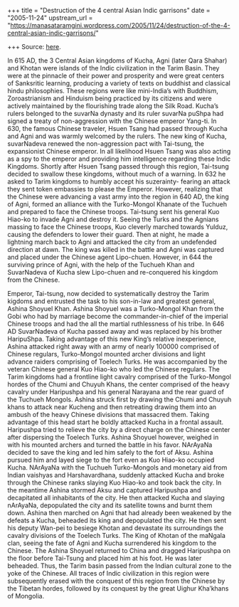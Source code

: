 +++
title = "Destruction of the 4 central Asian Indic garrisons"
date = "2005-11-24"
upstream_url = "https://manasataramgini.wordpress.com/2005/11/24/destruction-of-the-4-central-asian-indic-garrisons/"

+++
Source: [here](https://manasataramgini.wordpress.com/2005/11/24/destruction-of-the-4-central-asian-indic-garrisons/).

In 615 AD, the 3 Central Asian kingdoms of Kucha, Agni (later Qara Shahar) and Khotan were islands of the Indic civilization in the Tarim Basin. They were at the pinnacle of their power and prosperity and were great centers of Sanksritic learning, producing a variety of texts on buddhist and classical hindu philosophies. These regions were like mini-India’s with Buddhism, Zoroastrianism and Hinduism being practiced by its citizens and were actively maintained by the flourishing trade along the Silk Road. Kucha’s rulers belonged to the suvarNa dynasty and its ruler suvarNa puShpa had signed a treaty of non-aggression with the Chinese emperor Yang-ti. In 630, the famous Chinese traveler, Hsuen Tsang had passed through Kucha and Agni and was warmly welcomed by the rulers. The new king of Kucha, suvarNadeva renewed the non-aggression pact with Tai-tsung, the expansionist Chinese emperor. In all likelihood Hsuen Tsang was also acting as a spy to the emperor and providing him intelligence regarding these Indic Kingdoms. Shortly after Hsuen Tsang passed through this region, Tai-tsung decided to swallow these kingdoms, without much of a warning. In 632 he asked to Tarim kingdoms to humbly accept his suzerainty- fearing an attack they sent token embassies to please the Emperor. However, realizing that the Chinese were advancing a vast army into the region in 640 AD, the king of Agni, formed an alliance with the Turko-Mongol Khanate of the Tuchueh and prepared to face the Chinese troops. Tai-tsung sent his general Kuo Hiao-ko to invade Agni and destroy it. Seeing the Turks and the Agnians massing to face the Chinese troops, Kuo cleverly marched towards Yulduz, causing the defenders to lower their guard. Then at night, he made a lightning march back to Agni and attacked the city from an undefended direction at dawn. The king was killed in the battle and Agni was captured and placed under the Chinese agent Lipo-chuen. However, in 644 the surviving prince of Agni, with the help of the Tuchueh Khan and SuvarNadeva of Kucha slew Lipo-chuen and re-conquered his kingdom from the Chinese.

Emperor, Tai-tsung, now decided to systematically destroy the Tarim kigdoms and entrusted the task to his son-in-law and greatest general, Ashina Shoyuel Khan. Ashina Shoyuel was a Turko-Mongol Khan from the Gobi who had by marriage become the commander-in-chief of the imperial Chinese troops and had the all the martial ruthlessness of his tribe. In 646 AD SuvarNadeva of Kucha passed away and was replaced by his brother HaripuShpa. Taking advantage of this new King’s relative inexperience, Ashina attacked right away with an army of nearly 100000 comprised of Chinese regulars, Turko-Mongol mounted archer divisions and light advance raiders comprising of Toelech Turks. He was accompanied by the veteran Chinese general Kuo Hiao-ko who led the Chinese regulars. The Tarim kingdoms had a frontline light cavalry comprised of the Turko-Mongol hordes of the Chumi and Chuyuh Khans, the center comprised of the heavy cavalry under Haripushpa and his general Narayana and the rear guard of the Tuchueh Mongols. Ashina struck first by drawing the Chumi and Chuyuh khans to attack near Kucheng and then retreating drawing them into an ambush of the heavy Chinese divisions that massacred them. Taking advantage of this head start he boldly attacked Kucha in a frontal assault. Haripushpa tried to relieve the city by a direct charge on the Chinese center after dispersing the Toelech Turks. Ashina Shoyuel however, weighed in with his mounted archers and turned the battle in his favor. NArAyaNa decided to save the king and led him safely to the fort of Aksu. Ashina pursued him and layed siege to the fort even as Kuo Hiao-ko occupied Kucha. NArAyaNa with the Tuchueh Turko-Mongols and monetary aid from Indian vaishyas and Harshavardhana, suddenly attacked Kucha and broke through the Chinese ranks slaying Kuo Hiao-ko and took back the city. In the meantime Ashina stormed Aksu and captured Haripushpa and decapitated all inhabitants of the city. He then attacked Kucha and slaying nArAyaNa, depopulated the city and its satellite towns and burnt them down. Ashina then marched on Agni that had already been weakened by the defeats a Kucha, beheaded its king and depopulated the city. He then sent his deputy Wan-pei to besiege Khotan and devastate its surroundings the cavalry divisions of the Toelech Turks. The King of Khotan of the maNgala clan, seeing the fate of Agni and Kucha surrendered his kingdom to the Chinese. The Ashina Shoyuel returned to China and dragged Haripushpa on the floor before Tai-Tsung and placed him at his foot. He was later beheaded. Thus, the Tarim basin passed from the Indian cultural zone to the yoke of the Chinese. All traces of Indic civilization in this region were subsequently erased with the conquest of this region from the Chinese by the Tibetan hordes, followed by its conquest by the great Uighur Kha’khans of Mongolia.

